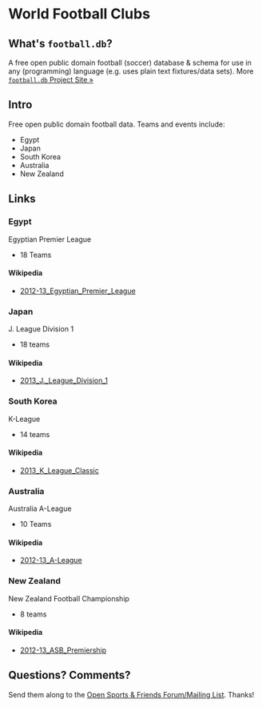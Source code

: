 # World Football Clubs

## What's `football.db`?

A free open public domain football (soccer) database & schema
for use in any (programming) language
(e.g. uses plain text fixtures/data sets).
More [`football.db` Project Site »](http://openfootball.github.io)

## Intro

Free open public domain football data.  Teams and events include:

- Egypt
- Japan
- South Korea
- Australia
- New Zealand


## Links



### Egypt

Egyptian Premier League

- 18 Teams

#### Wikipedia

- [2012-13_Egyptian_Premier_League](http://en.wikipedia.org/wiki/2012-13_Egyptian_Premier_League)


### Japan

J. League Division 1

- 18 teams

#### Wikipedia

- [2013_J._League_Division_1](http://en.wikipedia.org/wiki/2013_J._League_Division_1)


### South Korea

K-League

- 14 teams

#### Wikipedia

- [2013_K_League_Classic](http://en.wikipedia.org/wiki/2013_K_League_Classic)




### Australia

Australia A-League

- 10 Teams

#### Wikipedia

- [2012-13_A-League](http://en.wikipedia.org/wiki/2012-13_A-League)


### New Zealand

New Zealand Football Championship

- 8 teams

#### Wikipedia

- [2012-13_ASB_Premiership](http://en.wikipedia.org/wiki/2012-13_ASB_Premiership)





## Questions? Comments?

Send them along to the
[Open Sports & Friends Forum/Mailing List](http://groups.google.com/group/opensport).
Thanks!
